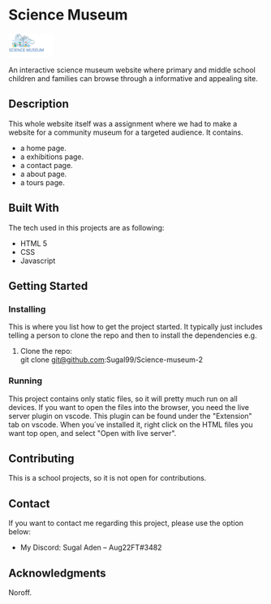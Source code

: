 # Science Museum

![image](https://github.com/Sugal99/Science-museum-2/blob/master/images/Logo.png?raw=true)

An interactive science museum website where primary and middle school children and families can browse through a informative and appealing site.

## Description

This whole website itself was a assignment where we had to make a website 
for a community museum for a targeted audience. It contains.

- a home page.
- a exhibitions page.
- a contact page.
- a about page.
- a tours page.


## Built With

The tech used in this projects are as following:
- HTML 5
- CSS
- Javascript

## Getting Started

### Installing

This is where you list how to get the project started. It typically just includes telling a person to clone the repo and then to install the dependencies e.g.

1. Clone the repo:   
git clone git@github.com:Sugal99/Science-museum-2


### Running

This project contains only static files, so it will pretty much run on all devices. If you want to open the files into the browser, you need the live server plugin on vscode. This plugin can be found under the "Extension" tab on vscode. When you´ve installed it, right click on the HTML files you want top open, and select "Open with live server".

## Contributing

This is a school projects, so it is not open for contributions.

## Contact

If you want to contact me regarding this project, please use the option below:

* My Discord: Sugal Aden – Aug22FT#3482


## Acknowledgments

Noroff.

